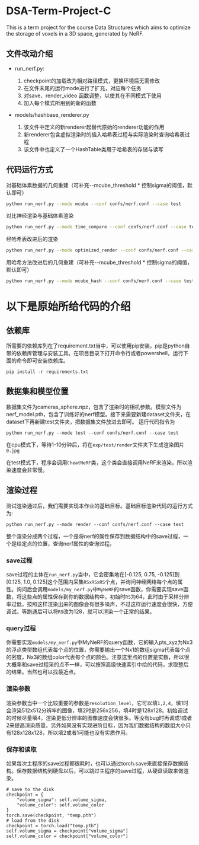 # DSA-Term-Project-C

This is a term project for the course Data Structures which aims to optimize the storage of voxels in a 3D space, generated by NeRF.

## 文件改动介绍
- run_nerf.py: 
    1. checkpoint的加载改为相对路径模式，更换环境后无需修改
    2. 在文件末尾的运行mode进行了扩充，对应每个任务
    3. 对save、render_video 函数调整，以使其在不同模式下使用
    4. 加入每个模式所用到的新的函数

- models/hashbase_renderer.py
    1. 该文件中定义的新renderer起替代原始的renderer功能的作用
    2. 新renderer包含虚拟渲染时的插入哈希表过程与实际渲染时查询哈希表过程
    3. 该文件中也定义了一个HashTable类用于哈希表的存储与读写

## 代码运行方式
对基础体素数据的几何重建（可补充--mcube_threshold * 控制sigma的阈值，默认即可）
```bash
python run_nerf.py --mode mcube --conf confs/nerf.conf --case test
```
对比神经渲染与基础体素渲染
```bash
python run_nerf.py --mode time_compare --conf confs/nerf.conf --case test
```
经哈希表改进后的渲染
```bash
python run_nerf.py --mode optimized_render --conf confs/nerf.conf --case test
```
用哈希方法改进后的几何重建（可补充--mcube_threshold * 控制sigma的阈值，默认即可）
```bash
python run_nerf.py --mode mcube_hash --conf confs/nerf.conf --case test
```


# 以下是原始所给代码的介绍
## 依赖库
所需要的依赖库列在了requirement.txt当中，可以使用pip安装，pip是python自带的依赖库管理与安装工具。在项目目录下打开命令行或者powershell，运行下面的命令即可安装依赖库。
```
pip install -r requirements.txt
```

## 数据集和模型位置
数据集文件为cameras_sphere.npz，包含了渲染时的相机参数。模型文件为nerf_model.pth，包含了训练好的nerf模型。接下来需要新建dataset文件夹，在dataset下再新建test文件夹，把数据集文件放进去即可。
运行代码指令为
```
python run_nerf.py --mode test --conf confs/nerf.conf --case test
```
在cpu模式下，等待1-10分钟后，将在`exp/test/render`文件夹下生成渲染图片`0.jpg`

在test模式下，程序会调用`CheatNeRF`类，这个类会直接调用NeRF来渲染，所以渲染速度会非常慢。

## 渲染过程
测试渲染通过后，我们需要实现本作业的基础目标。基础目标渲染代码的运行方式为:
```
python run_nerf.py --mode render --conf confs/nerf.conf --case test
```
整个渲染分成两个过程，一个是将nerf的属性保存到数据结构中的save过程，一个是给定点的位置，查询nerf属性的查询过程。


### save过程
save过程的主体在`run_nerf.py`当中，它会密集地在[-0.125, 0.75, -0.125]到[0.125, 1.0, 0.125]这个范围内采集`RSxRSxRS`个点，并询问神经网络每个点的属性。询问后会调用`models/my_nerf.py`中`MyNeRF`的save函数，你需要实现save函数，将这些点的属性保存到你的数据结构中。初始时`RS`为64，此时由于采样分辨率过低，按照这样渲染出来的图像会有很多噪声，不过这样运行速度会很快，方便调试。等跑通后可以将`RS`改为128，就可以渲染一个正常的结果。

### query过程
你需要实现`models/my_nerf.py`中MyNeRF的query函数，它的输入pts_xyz为Nx3的浮点类型数组代表每个点的位置，你需要输出一个Nx1的数组sigma代表每个点的密度，Nx3的数组color代表每个点的颜色。注意这里点的位置是实数，所以很大概率和save过程采的点不一样，可以按照高级快速索引中给的代码，求取整后的结果。当然也可以找最近点。

### 渲染参数
渲染参数当中一个比较重要的参数是`resolution_level`，它可以填`1,2,4`，填1时会渲染512x512分辨率的图像，填2时是256x256，填4时是128x128。初始调试的时候尽量填4，渲染更低分辨率的图像速度会快很多。等没有bug时再调成1或者2来提高渲染质量。另外如果没有实现进阶目标，因为我们数据结构的数组大小只有128x128x128，所以填2或者1可能也没有实质作用。

### 保存和读取
如果每次主程序的save过程都很耗时，也可以通过torch.save来直接保存数据结构。保存数据结构到硬盘以后，可以跳过主程序的save过程，从硬盘读取来做渲染。
```
# save to the disk
checkpoint = {
    "volume_sigma": self.volume_sigma,
    "volume_color": self.volume_color
}
torch.save(checkpoint, "temp.pth")
# load from the disk
checkpoint = torch.load("temp.pth")
self.volume_sigma = checkpoint["volume_sigma"]
self.volume_color = checkpoint["volume_color"]
```

